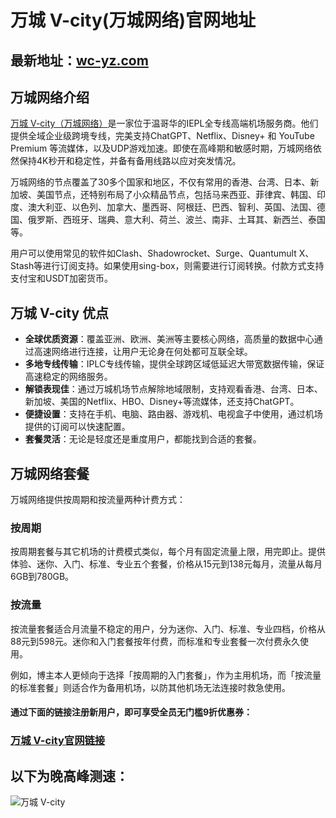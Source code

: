 # 万城 V-city(万城网络)官网地址

## 最新地址：[wc-yz.com](https://user.vcsite02.com/#/sign-up?code=0BnXRJud)

## 万城网络介绍

[万城 V-city（万城网络）](https://user.vcsite02.com/#/sign-up?code=0BnXRJud)是一家位于温哥华的IEPL全专线高端机场服务商。他们提供全域企业级跨境专线，完美支持ChatGPT、Netflix、Disney+ 和 YouTube Premium 等流媒体，以及UDP游戏加速。即使在高峰期和敏感时期，万城网络依然保持4K秒开和稳定性，并备有备用线路以应对突发情况。

万城网络的节点覆盖了30多个国家和地区，不仅有常用的香港、台湾、日本、新加坡、美国节点，还特别布局了小众精品节点，包括马来西亚、菲律宾、韩国、印度、澳大利亚、以色列、加拿大、墨西哥、阿根廷、巴西、智利、英国、法国、德国、俄罗斯、西班牙、瑞典、意大利、荷兰、波兰、南非、土耳其、新西兰、泰国等。

用户可以使用常见的软件如Clash、Shadowrocket、Surge、Quantumult X、Stash等进行订阅支持。如果使用sing-box，则需要进行订阅转换。付款方式支持支付宝和USDT加密货币。

## 万城 V-city 优点

- **全球优质资源**：覆盖亚洲、欧洲、美洲等主要核心网络，高质量的数据中心通过高速网络进行连接，让用户无论身在何处都可互联全球。
- **多地专线传输**：IPLC专线传输，提供全球跨区域低延迟大带宽数据传输，保证高速稳定的网络服务。
- **解锁表现佳**：通过万城机场节点解除地域限制，支持观看香港、台湾、日本、新加坡、美国的Netflix、HBO、Disney+等流媒体，还支持ChatGPT。
- **便捷设置**：支持在手机、电脑、路由器、游戏机、电视盒子中使用，通过机场提供的订阅可以快速配置。
- **套餐灵活**：无论是轻度还是重度用户，都能找到合适的套餐。


## 万城网络套餐

万城网络提供按周期和按流量两种计费方式：

### 按周期

按周期套餐与其它机场的计费模式类似，每个月有固定流量上限，用完即止。提供体验、迷你、入门、标准、专业五个套餐，价格从15元到138元每月，流量从每月6GB到780GB。

### 按流量

按流量套餐适合月流量不稳定的用户，分为迷你、入门、标准、专业四档，价格从88元到598元。迷你和入门套餐按年付费，而标准和专业套餐一次付费永久使用。

例如，博主本人更倾向于选择「按周期的入门套餐」，作为主用机场，而「按流量的标准套餐」则适合作为备用机场，以防其他机场无法连接时救急使用。

#### 通过下面的链接注册新用户，即可享受全员无门槛9折优惠券：

###  [万城 V-city官网链接](https://user.vcsite02.com/#/sign-up?code=0BnXRJud)

## 以下为晚高峰测速：

![万城 V-city](https://github.com/user-attachments/assets/6c823e61-108b-427b-ba1f-c29fe4ecc8a9)
